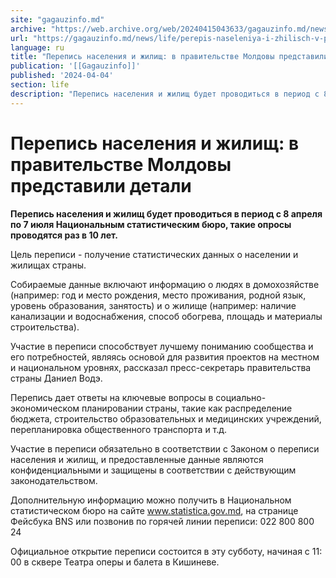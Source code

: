 ```yaml
---
site: "gagauzinfo.md"
archive: "https://web.archive.org/web/20240415043633/gagauzinfo.md/news/life/perepis-naseleniya-i-zhilisch-v-pravitelstve-moldovi-predstavili-detali"
url: "https://gagauzinfo.md/news/life/perepis-naseleniya-i-zhilisch-v-pravitelstve-moldovi-predstavili-detali"
language: ru
title: "Перепись населения и жилищ: в правительстве Молдовы представили детали"
publication: '[[Gagauzinfo]]'
published: '2024-04-04'
section: life
description: "Перепись населения и жилищ будет проводиться в период с 8 апреля по 7 июля Национальным статистическим бюро, такие опросы проводятся раз в 10 лет."
---
```


# Перепись населения и жилищ: в правительстве Молдовы представили детали

**Перепись населения и жилищ будет проводиться в период с 8 апреля по 7 июля Национальным статистическим бюро, такие опросы проводятся раз в 10 лет.**

Цель переписи - получение статистических данных о населении и жилищах страны.

Собираемые данные включают информацию о людях в домохозяйстве (например: год и место рождения, место проживания, родной язык, уровень образования, занятость) и о жилище (например: наличие канализации и водоснабжения, способ обогрева, площадь и материалы строительства).

Участие в переписи способствует лучшему пониманию сообщества и его потребностей, являясь основой для развития проектов на местном и национальном уровнях, рассказал пресс-секретарь правительства страны Даниел Водэ.

Перепись дает ответы на ключевые вопросы в социально-экономическом планировании страны, такие как распределение бюджета, строительство образовательных и медицинских учреждений, перепланировка общественного транспорта и т.д.

Участие в переписи обязательно в соответствии с Законом о переписи населения и жилищ, и предоставленные данные являются конфиденциальными и защищены в соответствии с действующим законодательством.

Дополнительную информацию можно получить в Национальном статистическом бюро на сайте www.statistica.gov.md, на странице Фейсбука BNS или позвонив по горячей линии переписи: 022 800 800 24

Официальное открытие переписи состоится в эту субботу, начиная с 11: 00 в сквере Театра оперы и балета в Кишиневе.